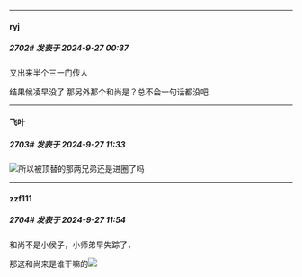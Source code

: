 ﻿
*****

####  ryj  
##### 2702#       发表于 2024-9-27 00:37

又出来半个三一门传人

结果候凌早没了 那另外那个和尚是？总不会一句话都没吧


*****

####  飞叶  
##### 2703#       发表于 2024-9-27 11:33

<img src="https://static.saraba1st.com/image/smiley/face2017/009.gif" referrerpolicy="no-referrer">所以被顶替的那两兄弟还是进圈了吗


*****

####  zzf111  
##### 2704#       发表于 2024-9-27 11:54

和尚不是小侯子，小师弟早失踪了，

那这和尚来是谁干嘛的<img src="https://static.saraba1st.com/image/smiley/face2017/069.png" referrerpolicy="no-referrer">

